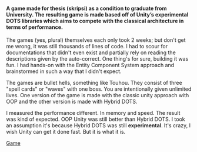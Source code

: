 #### A game made for thesis (skripsi) as a condition to graduate from University. The resulting game is made based off of Unity’s experimental DOTS libraries which aims to compete with the classical architecture in terms of performance.

The games (yes, plural) themselves each only took 2 weeks; but don't get me wrong, it was still thousands of lines of code. I had to scour for documentations that didn't even exist and partially rely on reading the descriptions given by the auto-correct. One thing's for sure, building it was fun. I had hands-on with the Entity Component System approach and brainstormed in such a way that I didn't expect.

The games are bullet hells, something like Touhou. They consist of three "spell cards" or "waves" with one boss. You are intentionally given unlimited lives. One version of the game is made with the classic unity approach with OOP and the other version is made with Hybrid DOTS.

I measured the performance different. In memory and speed. The result was kind of expected. OOP Unity was still better than Hybrid DOTS. I took an assumption it's because Hybrid DOTS was still **experimental**. It's crazy, I wish Unity can get it done fast. But it is what it is.

[Game](https://vylensturm.itch.io/unbound-devilment-of-the-grimoire)